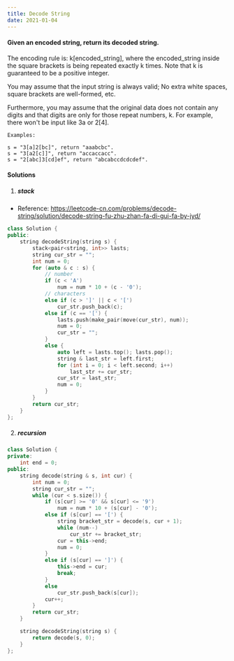 ```yaml
---
title: Decode String
date: 2021-01-04
---
```

#### Given an encoded string, return its decoded string.

The encoding rule is: k[encoded_string], where the encoded_string inside the square brackets is being repeated exactly k times. Note that k is guaranteed to be a positive integer.

You may assume that the input string is always valid; No extra white spaces, square brackets are well-formed, etc.

Furthermore, you may assume that the original data does not contain any digits and that digits are only for those repeat numbers, k. For example, there won't be input like 3a or 2[4].

```
Examples:

s = "3[a]2[bc]", return "aaabcbc".
s = "3[a2[c]]", return "accaccacc".
s = "2[abc]3[cd]ef", return "abcabccdcdcdef".
```

#### Solutions

1. ##### stack

- Reference: https://leetcode-cn.com/problems/decode-string/solution/decode-string-fu-zhu-zhan-fa-di-gui-fa-by-jyd/

```cpp
class Solution {
public:
    string decodeString(string s) {
        stack<pair<string, int>> lasts;
        string cur_str = "";
        int num = 0;
        for (auto & c : s) {
            // number
            if (c < 'A')
                num = num * 10 + (c - '0');
            // characters
            else if (c > ']' || c < '[')
                cur_str.push_back(c);
            else if (c == '[') {
                lasts.push(make_pair(move(cur_str), num));
                num = 0;
                cur_str = "";
            }
            else {
                auto left = lasts.top(); lasts.pop();
                string & last_str = left.first;
                for (int i = 0; i < left.second; i++)
                    last_str += cur_str;
                cur_str = last_str;
                num = 0;
            }
        }
        return cur_str;
    }
};
```


2. ##### recursion

```cpp
class Solution {
private:
    int end = 0;
public:
    string decode(string & s, int cur) {
        int num = 0;
        string cur_str = "";
        while (cur < s.size()) {
            if (s[cur] >= '0' && s[cur] <= '9')
                num = num * 10 + (s[cur] - '0');
            else if (s[cur] == '[') {
                string bracket_str = decode(s, cur + 1);
                while (num--)
                    cur_str += bracket_str;
                cur = this->end;
                num = 0;
            }
            else if (s[cur] == ']') {
                this->end = cur;
                break;
            }
            else
                cur_str.push_back(s[cur]);
            cur++;
        }
        return cur_str;
    }

    string decodeString(string s) {
        return decode(s, 0);  
    }
};
```